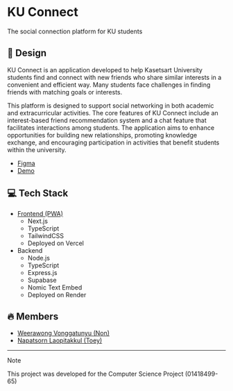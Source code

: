 # KU Connect

The social connection platform for KU students

## 💚 Design

KU Connect is an application developed to help Kasetsart University students find and connect with new friends who share similar interests in a convenient and efficient way. Many students face challenges in finding friends with matching goals or interests. 

This platform is designed to support social networking in both academic and extracurricular activities. The core features of KU Connect include an interest-based friend recommendation system and a chat feature that facilitates interactions among students. The application aims to enhance opportunities for building new relationships, promoting knowledge exchange, and encouraging participation in activities that benefit students within the university.

- [Figma](https://www.figma.com/proto/co4CgK2f5jVxLXBmBBsAMt/KU-Connect?node-id=37-448&t=smm2Op3eWT7uLn5X-1)
- [Demo](https://ku-connect-frontend.vercel.app/)

## 💻 Tech Stack

- [Frontend (PWA)](https://github.com/ku-connect/frontend)
  - Next.js
  - TypeScript
  - TailwindCSS
  - Deployed on Vercel
- Backend
  - Node.js
  - TypeScript
  - Express.js
  - Supabase
  - Nomic Text Embed
  - Deployed on Render

 ## 🔥 Members
 - [Weerawong Vonggatunyu (Non)](https://github.com/qu1etboy)
 - [Napatsorn Laopitakkul (Toey)](https://github.com/npatsl)

---

> [!NOTE]
> This project was developed for the Computer Science Project (01418499-65)
